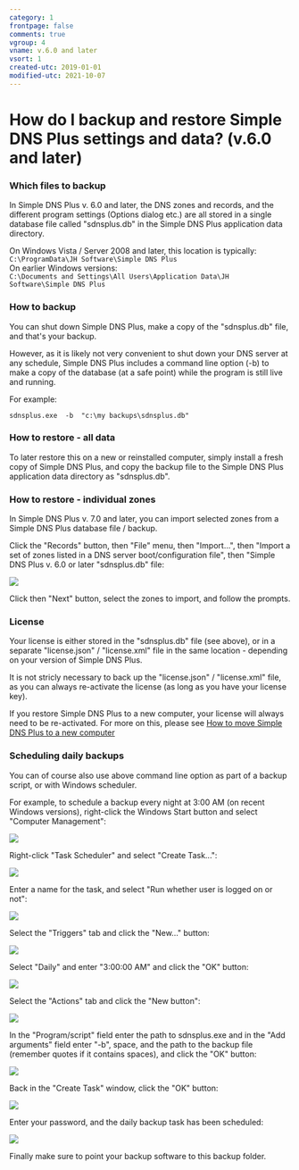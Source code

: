 ```yaml
---
category: 1
frontpage: false
comments: true
vgroup: 4
vname: v.6.0 and later
vsort: 1
created-utc: 2019-01-01
modified-utc: 2021-10-07
---
```

# How do I backup and restore Simple DNS Plus settings and data? (v.6.0 and later)

### Which files to backup 

In Simple DNS Plus v. 6.0 and later, the DNS zones and records, and the different program settings (Options dialog etc.) are all stored in a single database file called "sdnsplus.db" in the Simple DNS Plus application data directory.

On Windows Vista / Server 2008 and later, this location is typically:\
`C:\ProgramData\JH Software\Simple DNS Plus`\
On earlier Windows versions:\
`C:\Documents and Settings\All Users\Application Data\JH Software\Simple DNS Plus`

### How to backup

You can shut down Simple DNS Plus, make a copy of the "sdnsplus.db" file, and that's your backup.

However, as it is likely not very convenient to shut down your DNS server at any schedule, Simple DNS Plus includes a command line option (-b) to make a copy of the database (at a safe point) while the program is still live and running.

For example:

`sdnsplus.exe  -b  "c:\my backups\sdnsplus.db"`

### How to restore - all data

To later restore this on a new or reinstalled computer, simply install a fresh copy of Simple DNS Plus, and copy the backup file to the Simple DNS Plus application data directory as "sdnsplus.db".

### How to restore - individual zones

In Simple DNS Plus v. 7.0 and later, you can import selected zones from a Simple DNS Plus database file / backup.

Click the "Records" button, then "File" menu, then "Import...", then "Import a set of zones listed in a DNS server boot/configuration file", then "Simple DNS Plus v. 6.0 or later "sdnsplus.db" file:

![](img/50/1.png)

Click then "Next" button, select the zones to import, and follow the prompts.

### License

Your license is either stored in the "sdnsplus.db" file (see above), or in a separate "license.json" / "license.xml" file in the same location - depending on your version of Simple DNS Plus.

It is not stricly necessary to back up the "license.json" / "license.xml" file, as you can always re-activate the license (as long as you have your license key).

If you restore Simple DNS Plus to a new computer, your license will always need to be re-activated. 
For more on this, please see [How to move Simple DNS Plus to a new computer](/kb/69)


### Scheduling daily backups

You can of course also use above command line option as part of a backup script, or with Windows scheduler.

For example, to schedule a backup every night at 3:00 AM (on recent Windows versions), right-click the Windows Start button and select "Computer Management":

![](img/50/2.png)

Right-click "Task Scheduler" and select "Create Task...":

![](img/50/3.png)

Enter a name for the task, and select "Run whether user is logged on or not":

![](img/50/4.png)

Select the "Triggers" tab and click the "New..." button:

![](img/50/5.png)

Select "Daily" and enter "3:00:00 AM" and click the "OK" button:

![](img/50/6.png)

Select the "Actions" tab and click the "New button":

![](img/50/7.png)

In the "Program/script" field enter the path to sdnsplus.exe and in the "Add arguments" field enter "-b", space, and the path to the backup file (remember quotes if it contains spaces), and click the "OK" button:

![](img/50/8.png)

Back in the "Create Task" window, click the "OK" button:

![](img/50/9.png)

Enter your password, and the daily backup task has been scheduled:

![](img/50/10.png)

Finally make sure to point your backup software to this backup folder.